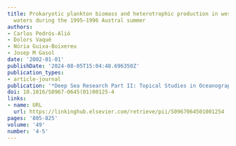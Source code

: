 ```yaml
---
title: Prokaryotic plankton biomass and heterotrophic production in western Antarctic
  waters during the 1995–1996 Austral summer
authors:
- Carlos Pedrós-Alió
- Dolors Vaqué
- Núria Guixa-Boixereu
- Josep M Gasol
date: '2002-01-01'
publishDate: '2024-08-05T15:04:48.696350Z'
publication_types:
- article-journal
publication: '*Deep Sea Research Part II: Topical Studies in Oceanography*'
doi: 10.1016/S0967-0645(01)00125-4
links:
- name: URL
  url: https://linkinghub.elsevier.com/retrieve/pii/S0967064501001254
pages: '805-825'
volume: '49'
number: '4-5'
---
```

